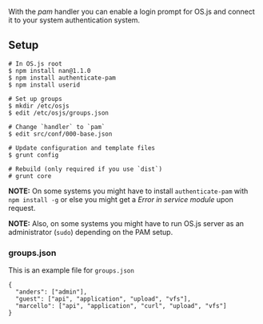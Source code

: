With the *pam* handler you can enable a login prompt for OS.js and connect it to your system authentication system.

## Setup

```
# In OS.js root
$ npm install nan@1.1.0
$ npm install authenticate-pam
$ npm install userid

# Set up groups
$ mkdir /etc/osjs
$ edit /etc/osjs/groups.json

# Change `handler` to `pam`
$ edit src/conf/000-base.json

# Update configuration and template files
$ grunt config

# Rebuild (only required if you use `dist`)
# grunt core

```


**NOTE:** On some systems you might have to install `authenticate-pam` with `npm install -g` or else you might get a *Error in service module* upon request.

**NOTE:** Also, on some systems you might have to run OS.js server as an administrator (`sudo`) depending on the PAM setup.


### groups.json

This is an example file for `groups.json`

```
{
  "anders": ["admin"],
  "guest": ["api", "application", "upload", "vfs"],
  "marcello": ["api", "application", "curl", "upload", "vfs"]
}
```
